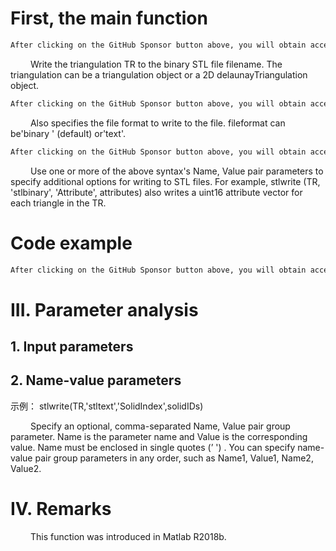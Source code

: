 #  First, the main function 

  ```python  
After clicking on the GitHub Sponsor button above, you will obtain access permissions to my private code repository ( https://github.com/slowlon/my_code_bar ) to view this blog code. By searching the code number of this blog, you can find the code you need, code number is: 2024020309574535731
  ```  
    Write the triangulation TR to the binary STL file filename. The triangulation can be a triangulation object or a 2D delaunayTriangulation object. 

  ```python  
After clicking on the GitHub Sponsor button above, you will obtain access permissions to my private code repository ( https://github.com/slowlon/my_code_bar ) to view this blog code. By searching the code number of this blog, you can find the code you need, code number is: 2024020309574535731
  ```  
    Also specifies the file format to write to the file. fileformat can be'binary ' (default) or'text'. 

  ```python  
After clicking on the GitHub Sponsor button above, you will obtain access permissions to my private code repository ( https://github.com/slowlon/my_code_bar ) to view this blog code. By searching the code number of this blog, you can find the code you need, code number is: 2024020309574535731
  ```  
    Use one or more of the above syntax's Name, Value pair parameters to specify additional options for writing to STL files. For example, stlwrite (TR, 'stlbinary', 'Attribute', attributes) also writes a uint16 attribute vector for each triangle in the TR. 

#  Code example 

  ```python  
After clicking on the GitHub Sponsor button above, you will obtain access permissions to my private code repository ( https://github.com/slowlon/my_code_bar ) to view this blog code. By searching the code number of this blog, you can find the code you need, code number is: 2024020309574535731
  ```  
#  III. Parameter analysis 

##  1. Input parameters 

##  2. Name-value parameters 

 示例： stlwrite(TR,'stltext','SolidIndex',solidIDs) 

    Specify an optional, comma-separated Name, Value pair group parameter. Name is the parameter name and Value is the corresponding value. Name must be enclosed in single quotes (’ ') . You can specify name-value pair group parameters in any order, such as Name1, Value1, Name2, Value2. 

#  IV. Remarks 

    This function was introduced in Matlab R2018b. 

